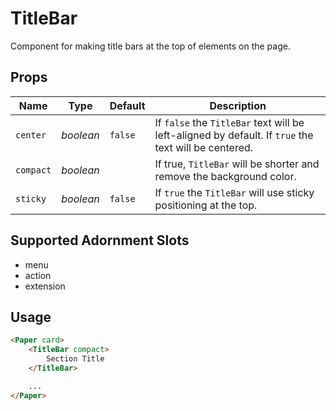 # TitleBar

Component for making title bars at the top of elements on the page.

## Props
| Name | Type | Default | Description |
| --- | --- | --- | --- |
| `center` | _boolean_ | `false` | If `false` the `TitleBar` text will be left-aligned by default. If `true` the text will be centered.
| `compact` | _boolean_ | | If true, `TitleBar` will be shorter and remove the background color.
| `sticky` | _boolean_ | `false` | If `true` the `TitleBar` will use sticky positioning at the top.

## Supported Adornment Slots
- menu
- action
- extension

## Usage
```html
<Paper card>
    <TitleBar compact>
        Section Title
    </TitleBar>

    ...
</Paper>
```
